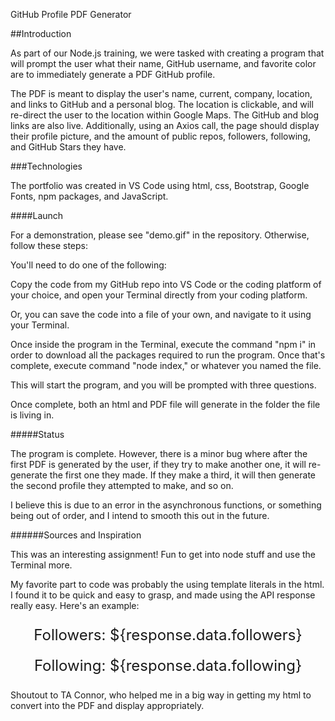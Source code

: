 GitHub Profile PDF Generator

##Introduction

As part of our Node.js training, we were tasked with creating a program that will prompt the user what their name, GitHub username, and favorite color are to immediately generate a PDF GitHub profile.

The PDF is meant to display the user's name, current, company, location, and links to GitHub and a personal blog. The location is clickable, and will re-direct the user to the location within Google Maps. The GitHub and blog links are also live. Additionally, using an Axios call, the page should display their profile picture, and the amount of public repos, followers, following, and GitHub Stars they have.

###Technologies

The portfolio was created in VS Code using html, css, Bootstrap, Google Fonts, npm packages, and JavaScript.

####Launch

For a demonstration, please see "demo.gif" in the repository. Otherwise, follow these steps:

You'll need to do one of the following:

Copy the code from my GitHub repo into VS Code or the coding platform of your choice, and open your Terminal directly from your coding platform.

Or, you can save the code into a file of your own, and navigate to it using your Terminal.

Once inside the program in the Terminal, execute the command "npm i" in order to download all the packages required to run the program. Once that's complete, execute command "node index," or whatever you named the file.

This will start the program, and you will be prompted with three questions.

Once complete, both an html and PDF file will generate in the folder the file is living in.

#####Status

The program is complete. However, there is a minor bug where after the first PDF is generated by the user, if they try to make another one, it will re-generate the first one they made. If they make a third, it will then generate the second profile they attempted to make, and so on.

I believe this is due to an error in the asynchronous functions, or something being out of order, and I intend to smooth this out in the future.

######Sources and Inspiration

This was an interesting assignment! Fun to get into node stuff and use the Terminal more.

My favorite part to code was probably the using template literals in the html. I found it to be quick and easy to grasp, and made using the API response really easy. Here's an example:

 <div class="row">
        <div class="col-4 card" style="background-color: ${color}; font-size: 24px; text-align: center; padding: 10px;">Followers: ${response.data.followers}</div>
            <div class="col-4"></div>
            <div class="col-4 card" style="background-color: ${color}; font-size: 24px; text-align: center; padding: 10px;">Following: ${response.data.following}</div>
</div>

Shoutout to TA Connor, who helped me in a big way in getting my html to convert into the PDF and display appropriately.